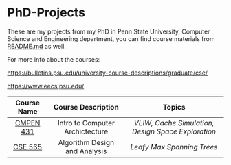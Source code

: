 # PhD-Projects

These are my projects from my PhD in Penn State University, Computer Science and Engineering department, you can find course materials from [README.md](https://farukozderim.github.io/PhD-Courses/) as well.


For more info about the courses:  

https://bulletins.psu.edu/university-course-descriptions/graduate/cse/

https://www.eecs.psu.edu/

 | Course Name | Course Description | Topics |
 | :---:      | :---:       | :---:           |
 | [CMPEN 431](https://github.com/FarukOzderim/School-Projects/tree/master/PhD/431) |  Intro to Computer Archictecture | _VLIW, Cache Simulation, Design Space Exploration_ |    
 | [CSE 565](https://github.com/FarukOzderim/School-Projects/tree/master/PhD/565) |  Algorithm Design and Analysis | _Leafy Max Spanning Trees_  |
